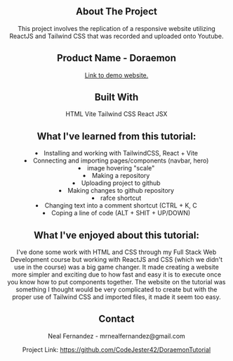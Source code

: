 <div align="center">
<h2>About The Project</h2>
  
<p>This project involves the replication of a responsive website utilizing ReactJS and Tailwind CSS that was recorded and uploaded onto Youtube.</p>

<h2>Product Name - Doraemon</h2>

<a href="[https://demo.templatemonster.com/demo/328979.html?_gl=1*8zdttf*_ga*OTYxODMxMzI5LjE3MDQyMTM4NzM.*_ga_FTPYEGT5LY*MTcwNTg2MTg1MC4zLjEuMTcwNTg2Mzk1MS42MC4wLjA.](https://www.youtube.com/watch?v=8QW_tgAYM5Y&t=3168s)">Link to demo website.</a>

<h2>Built With</h2>
HTML
Vite
Tailwind CSS
React
JSX

<h2>What I've learned from this tutorial:</h2>
<li>Installing and working with TailwindCSS, React + Vite</li>
<li>Connecting and importing pages/components (navbar, hero)</li>
<li>image hovering "scale"</li>
<li>Making a repository</li>
<li>Uploading project to github</li>
<li>Making changes to github repository</li>
<li>rafce shortcut</li>
<li>Changing text into a comment shortcut (CTRL + K, C</li>
<li>Coping a line of code (ALT + SHIT + UP/DOWN)</li>

<h2>What I've enjoyed about this tutorial:</h2>
<p>I've done some work with HTML and CSS through my Full Stack Web Development course but working with ReactJS and CSS (which we didn't use in the course) was a big game changer. It made creating a website more simpler and exciting due to how fast and easy it is to execute once you know how to put components together. The website on the tutorial was something I thought would be very complicated to create but with the proper use of Tailwind CSS and imported files, it made it seem too easy.</p>

<h2>Contact</h2>
Neal Fernandez - mrnealfernandez@gmail.com

Project Link: https://github.com/CodeJester42/DoraemonTutorial

</center>
